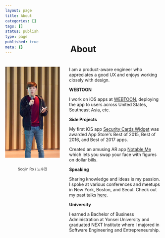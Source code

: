 ```yaml
---
layout: page
title: About
categories: []
tags: []
status: publish
type: page
published: true
meta: {}
---
```


<h1 style="text-align: center; margin-bottom: 40px; margin-top: -50px">About</h1>

<div id="leftCol">
  <img src="/assets/SooJinRo-2018.jpg" width="270" style="margin-bottom: 10px" />
  <br />
  <p style="text-align: center;"><small style="">Soojin Ro / 노수진</small></p>
</div>

<div id="rightCol">
  <p>I am a product-aware engineer who appreciates a good UX and enjoys working closely with design.</p>

  <p><b>WEBTOON</b></p>

  <p>I work on iOS apps at <a href="https://www.webtoons.com/en/" target="_blank">WEBTOON</a>, deploying the app to users across United States, Southeast Asia, etc. </p>

  <p><b>Side Projects</b></p>

  <p>My first iOS app <a href="https://apps.apple.com/us/app/security-cards-widget/id949362849" target="_blank">Security Cards Widget</a> was awarded App Store's Best of 2015, Best of 2016, and Best of 2017 apps. </p>

  <p>Created an amusing AR app <a href="https://apps.apple.com/kr/app/notable-me/id1453810473?l=en" target="_blank">Notable Me</a> which lets you swap your face with figures on dollar bills.</p>

  <p><b>Speaking</b></p>

  <p>Sharing knowledge and ideas is my passion. I spoke at various conferences and meetups in New York, Boston, and Seoul. Check out my past talks <a href="{{ site.baseurl }}/speaking">here</a>. </p>

  <p><b>University</b></p>

  <p>I earned a Bachelor of Business Administration at Yonsei University and graduated NEXT Institute where I majored in Software Engineering and Entrepreneurship.</p>
</div>

<style type="text/css">
  #leftCol {
    margin-bottom: 40px;
    margin-right: 30px;
    width: 100%;
    text-align: center;
  }
  @media screen and (min-width: 600px) {
    #leftCol {
        width: 35%; 
        float: left;
        height: 520px;
      }
    }
  }
  @media screen and (min-width: 600px) {
    #rightCol {
      width: 55%; 
      float: right;
    }
  }
  }
</style>
